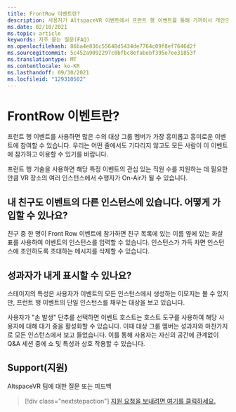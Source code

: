 ```yaml
---
title: FrontRow 이벤트란?
description: 사용자가 AltspaceVR 이벤트에서 프런트 행 이벤트를 통해 가까이서 개인으로 작업하는 방법을 알아봅니다.
ms.date: 02/10/2021
ms.topic: article
keywords: 자주 묻는 질문(FAQ)
ms.openlocfilehash: 86ba4e836c55648d5434de7764c09f8ef7646d2f
ms.sourcegitcommit: 5c452a9092297c0bfbc8efabebf395e7ee31853f
ms.translationtype: MT
ms.contentlocale: ko-KR
ms.lasthandoff: 09/30/2021
ms.locfileid: "129310502"
---
```

# <a name="what-are-frontrow-events"></a>FrontRow 이벤트란? 

프런트 행 이벤트를 사용하면 많은 수의 대상 그룹 멤버가 가장 흥미롭고 흥미로운 이벤트에 참여할 수 있습니다. 우리는 어떤 줄에서도 기다리지 않고도 모든 사람이 이 이벤트에 참가하고 이용할 수 있기를 바랍니다. 

프런트 행 기술을 사용하면 해당 특정 이벤트의 관심 있는 직원 수를 지원하는 데 필요한 만큼 VR 장소의 여러 인스턴스에서 수행자가 On-Air가 될 수 있습니다. 

## <a name="my-friends-are-in-a-different-instance-of-the-event-than-me-how-can-i-join-them"></a>내 친구도 이벤트의 다른 인스턴스에 있습니다. 어떻게 가입할 수 있나요?

친구 중 한 명이 Front Row 이벤트에 참가하면 친구 목록에 있는 이름 옆에 있는 화살표를 사용하여 이벤트의 인스턴스를 입력할 수 있습니다. 인스턴스가 가득 차면 인스턴스에 조인하도록 초대하는 메시지를 삭제할 수 있습니다. 

## <a name="can-the-performer-see-me"></a>성과자가 내게 표시할 수 있나요?

스테이지의 특성은 사용자가 이벤트의 모든 인스턴스에서 생성하는 이모지는 볼 수 있지만, 프런트 행 이벤트의 단일 인스턴스를 채우는 대상을 보고 있습니다.

사용자가 "손 발생" 단추를 선택하면 이벤트 호스트는 호스트 도구를 사용하여 해당 사용자에 대해 대기 중을 활성화할 수 있습니다. 이때 대상 그룹 멤버는 성과자와 마찬가지로 모든 인스턴스에서 보고 들었습니다. 이를 통해 사용자는 자신의 공간에 관계없이 Q&A 세션 중에 쇼 및 특성과 상호 작용할 수 있습니다.

## <a name="support"></a>Support(지원)

AltspaceVR 팀에 대한 질문 또는 피드백 

> [!div class="nextstepaction"]
> [지원 요청을 보내려면 여기를 클릭하세요.](https://help.altvr.com/hc/requests/new)